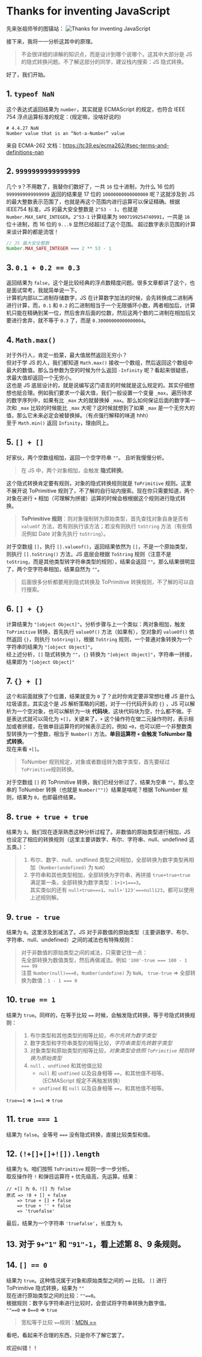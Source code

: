 # Thanks for inventing JavaScript

先来张祖师爷的图镇站：
![Thanks for inventing JavaScript](/img/thanks-for-inventing-js.png)

接下来，我将一一分析这其中的原理。

> 不会很详细的讲解的知识点，而是设计到哪个说哪个。这其中大部分是 JS 的隐式转换问题。不了解这部分的同学，建议栈内搜索：JS 隐式转换。

好了，我们开始。

## 1. `typeof NaN`  

这个表达式返回结果为 `number`，其实就是 ECMAScript 的规定，也符合 IEEE 754 浮点运算标准的规定：(规定嘛，没啥好说的)
```
# 4.4.27 NaN
Number value that is an “Not-a-Number” value
```
来自 ECMA-262 文档：https://tc39.es/ecma262/#sec-terms-and-definitions-nan

## 2. `9999999999999999`  

几个 `9`？不用数了，我替你们数好了，一共 `16` 位十进制，为什么 16 位的 `9999999999999999` 返回的结果是 17 位的 `10000000000000000` 呢？这就涉及到 JS 的最大整数表示范围了，也就是再这个范围内进行运算可以保证精确。根据 IEEE754 标准，JS 的最大安全整数是 `2^53 - 1`，也就是 `Number.MAX_SAFE_INTEGER`。`2^53-1` 计算结果为 `9007199254740991`，一共是 `16` 位十进制，而 16 位的 `9...9` 显然已经超过了这个范围。 超过数字表示范围的计算来谈计算的都是流氓！
```js
// JS 最大安全整数
Number.MAX_SAFE_INTEGER === 2 ** 53 - 1
```

## 3. `0.1 + 0.2 == 0.3`  

返回结果为 `false`，这个是比较经典的浮点数精度问题。很多文章都讲了这个，也是面试常考，我就简单说一下。  
计算机内部以二进制存储数字，JS 在计算数字加法的时候，会先转换成二进制再进行计算，而，`0.1` 和 `0.2` 的二进制相当于一个无限循环小数，两者相加后，计算机只能在精确到某一位，然后舍弃后面的位数，然后这两个数的二进制在相加后又要进行舍弃，就不等于 `0.3` 了，而是 `0.30000000000000004`。

## 4. `Math.max()`  

对于外行人，肯定一脸蒙，最大值居然返回无穷小？  
但对于学 JS 的人，我们都知道 `Math.max()` 接收一个数组，然后返回这个数组中最大的数值。那么当参数为空的时候为什么返回 `-Infinity` 呢？看起来很疑惑，求最大值却返回一个无穷小。  
这也是 JS 底层设计的，就是说编写这门语言的时候就是这么规定的。其实仔细想想也挺合理。例如我们要求一个最大值，我们一般设置一个变量 `_max`，遍历待求的数字序列中，如果有比 `_max` 大的就替换掉 `_max`。那么如何保证后面的数字第一次和 `_max` 比较的时候能比 `_max` 大呢？这时候就想到了如果 `_max` 是一个无穷大的值，那么它未来必定会被替换掉。（有点强行解释的味道 hhh）  
至于 `Math.min()` 返回 `Infinity`，理由同上。

## 5. `[] + []`  

好家伙，两个空数组相加，返回一个空字符串 `""`。 且听我慢慢分析。

> 在 JS 中，两个对象相加，会触发 **隐式转换**。

这个隐式转换肯定要有规则，对象的隐式转换规则就是 `ToPrimitive` 规则。这里不展开说 ToPrimitive 规则了，不了解的自行站内搜索。现在你只需要知道，两个对象在进行 `+` 相加（可理解为拼接）运算的时候会根根据这个规则进行隐式转换。

> **ToPrimitive 规则**：则对象强制转为原始类型，首先查找对象自身是否有 `valueOf` 方法，若有则执行该方法；若没有则执行 `toString` 方法（有些情况例如 Date 对象先执行 `toString`）。

对于空数组 `[]`，执行 `[].valueof()`，返回结果依然为 `[]`，不是一个原始类型，则执行 `[].toString()` 方法，JS 底层会根据 `ToString` 规则（注意不是 `toString`，而是其他类型转字符串类型的规则），结果会返回 `""`。那么结果很明显了，两个空字符串相加，结果自然为 `""`。

> 后面很多分析都要用到隐式转换及 ToPrimitive 转换规则，不了解的可以自行搜索。

## 6. `[] + {}`  

计算结果为 `"[object Object]"`。分析步骤与上一个类似：两对象相加，触发 `ToPrimitive` 转换，首先执行 `valueOf()` 方法（如果有），空对象的 `valueOf()` 依然返回 `{}`，则执行 `toString()`，根据 `ToString` 规则，一个普通对象转换为一个字符串的结果为 `"[object Object]"`。  
经上述分析，`[]` 隐式转换为 `""`，`{}` 转换为 `"[object Object]"`，字符串一拼接，结果即为 `"[object Object]"`

## 7. `{} + []`  

这个和前面就换了个位置，结果就变为 `0` 了？此时你肯定要非常想吐槽 JS 是什么垃圾语言。其实这个是 JS 解析策略的问题，对于一行代码开头的 `{}` ，JS 可以解析为一个空对象，也可以解析为一块 **代码块**，这块代码块为空，什么都不做。于是表达式就可以简化为 `+[]`，关键来了，`+` 这个操作符在做二元操作符时，表示相加或者拼接，在做单目运算符的时候表示正的，例如 `+0`，也可以把一个非整数类型转换为一个整数，相当于 `Number()` 方法。**单目运算符 `+` 会触发 ToNumber 隐式转换**。  
现在来看 `+[]`。

> ToNumber 规则规定，对象或者数组转为数字类型，首先要经过 `ToPrimitive`规则转换。

对于空数组 `[]` 的 ToPrimitive 转换，我们已经分析过了，结果为空串 `""`。那么空串的 ToNumber 转换（也就是 `Number("")`）结果是啥呢？根据 ToNumber 规则，结果为 `0`，也即最终结果。

## 8. `true + true + true`  

结果为 `3`。我们现在逐渐熟悉这种分析过程了。非数值的原始类型进行相加，JS 也设定了相应的转换规则（这里主要讲数字、布尔、字符串、null、undefined 这五类。）：
> 1. 布尔、数字、null、undfined 类型之间相加，全部转换为数字类型再相加（`Number(undefined)` 为 `NaN`）
> 2. 字符串和其他类型相加，全部转换为字符串，再拼接
>    `true+true+true` 满足第一条，全部转换为数字类型：`1+1+1===3`。  
>    其实类似的还有 `null+true===1`、`null+'123'===null123`，都可以使用上述规则解。

## 9. `true - true`

结果为 `0`。这里涉及到减法了。JS 对于非数值的原始类型（主要讲数字、布尔、字符串、null、undefined）之间的减法也有特殊规则：

> 对于非数值的原始类型之间的减法，只需要记住一点：  
> 先全部转换为数值类型，然后再做减法。例如 `'100'-true === 100 - 1 === 99`  
> 注意 `Number(null)===0`，`Number(undefine)` 为 `NaN`。
> `true-true` => 全部转换为数值：`1 - 1 === 0`

## 10. `true == 1`  

结果为 `true`。同样的，在等于比较 `==` 时候，会触发隐式转换，等于号隐式转换规则：

> 1. 布尔类型和其他类型的相等比较，_布尔先转为数字类型_
> 2. 数字类型和字符串类型的相等比较，_字符串类型先转数字类型_
> 3. 对象类型和原始类型的相等比较，_对象类型会依照 `ToPrimitive` 规则转换为原始类型_
> 4. `null` 、`undfined` 和其他值比较
>    - `null` 和 `undfined` 以及自身相等 `==`，和其他值不相等。（ECMAScript 规定不再触发转换）
>    - `undfined` 和 `null` 以及自身相等 `==`，和其他值不相等。

`true==1` => `1==1` => `true`

## 11. `true === 1`  

结果为 `false`。全等号 `===` 没有隐式转换，直接比较类型和值。

## 12. `(!+[]+[]+![]).length`  

结果为 `9`。咱们按照 `ToPrimitive` 规则一步一步分析。  
取反操作符 `!` 和弹目运算符 `+` 优先级高，先运算。结果：
```
// +[] 为 0，![] 为 false
原式 => !0 + [] + false
    => true + [] + false
    => true + '' + false
    => 'truefalse'
```
最后，结果为一个字符串 `'truefalse'`，长度为 `9`。

## 13. 对于 `9+"1"` 和 `"91"-1`，看上述第 8、9 条规则。

## 14. `[] == 0`

结果为 `true`。这种情况属于对象和原始类型之间的 `==` 比较。
`[]` 进行 ToPrimitive 隐式转换，结果为 `""`  
现在进行原始类型之间的比较：`""==0`。  
根据规则：数字与字符串进行比较时，会尝试将字符串转换为数字值。  
`""==0` => `0==0` => `true`
> 宽松等于比较 `==`规则：[MDN ==](https://developer.mozilla.org/zh-CN/docs/Web/JavaScript/Reference/Operators/Equality#%E6%8F%8F%E8%BF%B0)

看吧，看起来不合理的东西，只是你不了解它罢了。

欢迎纠错！！
